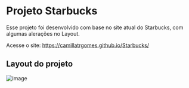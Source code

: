 # Projeto Starbucks

Esse projeto foi desenvolvido com base no site atual do Starbucks, com algumas alerações no Layout.

Acesse o site: https://camillatrgomes.github.io/Starbucks/

## Layout do projeto

![image](https://github.com/user-attachments/assets/616f3eda-b2a0-483f-966d-5937181422c1)
